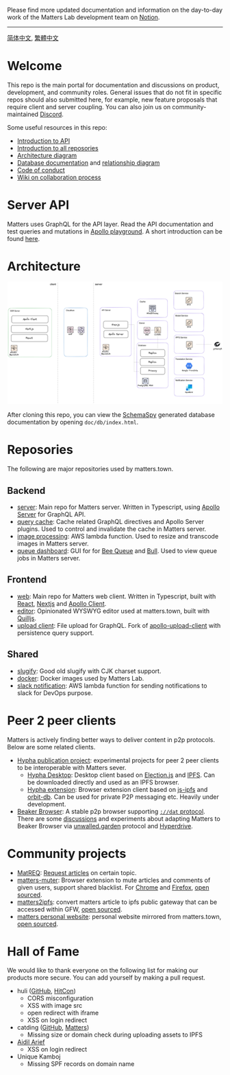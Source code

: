 Please find more updated documentation and information on the day-to-day work of the Matters Lab development team on [Notion](https://matterslab.notion.site/Engineering-Wiki-56fcfad89c3c479583e8d72b6d1c906e).

---

[简体中文](./README-zh_hans.md), [繁體中文](./README-zh_hant.md)

# Welcome

This repo is the main portal for documentation and discussions on product, development, and community roles. General issues that do not fit in specific repos should also submitted here, for example, new feature proposals that require client and server coupling. You can also join us on community-maintained [Discord](https://discord.gg/hTe8h7b39U).

Some useful resources in this repo:

* [Introduction to API](#server-api)
* [Introduction to all reposories](#reposories)
* [Architecture diagram](#architecture)
* [Database documentation](./doc) and [relationship diagram](./doc/db/diagrams/summary/relationships.real.compact.svg)
* [Code of conduct](./CODE_OF_CONDUCT.md)
* [Wiki on collaboration process](https://github.com/thematters/developer-resource/wiki)


# Server API

Matters uses GraphQL for the API layer. Read the API documentation and test queries and mutations in [Apollo playground](https://server.matters.town/playground). A short introduction can be found [here](https://matters.town/@robertu/%E7%A4%BE%E5%8D%80%E9%96%8B%E6%94%BE%E4%B8%80%E5%B0%8F%E6%AD%A5-matters-api-zdpuAyovU8xL9sYsV5rQfe35XhmN6okTVbnogCFH2J8cqAXCs).

# Architecture

![Architecture diagram, rendered from [drawio file](./doc/architecture-diagram.drawio)](./doc/architecture-diagram.png "Architecture diagram showing simplified data flow.")

After cloning this repo, you can view the [SchemaSpy](http://schemaspy.org/) generated database documentation by opening `doc/db/index.html`.

# Reposories

The following are major repositories used by matters.town.

## Backend
- [server](https://github.com/thematters/matters-server): Main repo for Matters server. Written in Typescript, using [Apollo Server](https://github.com/apollographql/apollo-server) for GraphQL API.
- [query cache](https://github.com/thematters/apollo-response-cache): Cache related GraphQL directives and Apollo Server plugins. Used to control and invalidate the cache in Matters server.
- [image processing](https://github.com/thematters/serverless-file-post-processing): AWS lambda function. Used to resize and transcode images in Matters server.
- [queue dashboard](https://github.com/thematters/matters-queue-dashboard): GUI for for [Bee Queue](https://github.com/bee-queue/bee-queue) and [Bull](https://github.com/optimalbits/bull). Used to view queue jobs in Matters server.

## Frontend
- [web](https://github.com/thematters/matters-web): Main repo for Matters web client. Written in Typescript, built with [React](https://reactjs.org/), [Nextjs](https://nextjs.org/) and [Apollo Client](https://github.com/apollographql/apollo-client).
- [editor](https://github.com/thematters/matters-editor): Opinionated WYSWYG editor used at matters.town, built with [Quilljs](https://github.com/quilljs/quill).
- [upload client](https://github.com/thematters/apollo-upload-client): File upload for GraphQL. Fork of [apollo-upload-client](https://github.com/jaydenseric/apollo-upload-client) with persistence query support.

## Shared
- [slugify](https://github.com/thematters/slugify): Good old slugify with CJK charset support.
- [docker](https://github.com/thematters/matters-docker): Docker images used by Matters Lab.
- [slack notification](https://github.com/thematters/matters-slacknoti): AWS lambda function for sending notifications to slack for DevOps purpose.

# Peer 2 peer clients

Matters is actively finding better ways to deliver content in p2p protocols. Below are some related clients.
* [Hypha publication project](https://github.com/hypha-publication): experimental projects for peer 2 peer clients to be
interoperable with Matters sever. 
  * [Hypha Desktop](https://github.com/hypha-publication/hypha-desktop): Desktop client based on [Election.js](https://www.electronjs.org/) and [IPFS](https://ipfs.io/). Can be downloaded directly and used as an IPFS browser.
  * [Hypha extension](https://github.com/hypha-publication/hypha-extension): Browser extension client based on [js-ipfs](https://github.com/ipfs/js-ipfs) and [orbit-db](https://github.com/orbitdb/orbit-db). Can be used for private P2P messaging etc. Heavily under development.
* [Beaker Browser](https://github.com/beakerbrowser/beaker): A stable p2p browser supporting [`://dat` protocol](https://dat.foundation/). There are some [discussions](https://github.com/beakerbrowser/unwalled.garden/issues/51) and experiments about adapting Matters to Beaker Browser via [unwalled.garden](https://github.com/beakerbrowser/unwalled.garden) protocol and [Hyperdrive](https://github.com/hypercore-protocol/hyperdrive).

# Community projects

- [MatREQ](https://matters.town/@jugu/%E9%9D%9E%E5%AE%98%E6%96%B9-matters%E8%A8%B1%E9%A1%98%E6%B1%A0-zdpuAxEfdxG6MdBHnE7rEvCeAG6TPay6i8ychgiq2EoRRMv2s): [Request articles](https://mat.52tw.cc/) on certain topic.
- [matters-muter](https://matters.town/@deserve/%E4%BD%BF%E7%94%A8%E8%BF%99%E4%B8%AA%E6%B5%8F%E8%A7%88%E5%99%A8%E6%89%A9%E5%B1%95%E4%B8%80%E9%94%AE%E5%BC%80%E5%90%AFmatters%E7%9A%84%E5%85%A8%E7%AB%99%E5%B1%8F%E8%94%BD-%E6%8B%89%E9%BB%91-%E9%9D%99%E9%9F%B3%E5%8A%9F%E8%83%BD-zdpuAwGnxxMnyvaBJwCszuRrHjqprMohMPkXXWfYYKwEzvkrX): Browser extension to mute articles and comments of given users, support shared blacklist. For [Chrome](https://chrome.google.com/webstore/detail/matters-%E6%B6%88%E9%9F%B3%E5%99%A8/hpbebebpjajeiadiakgckpahmhkbkpoa) and [Firefox](https://addons.mozilla.org/zh-CN/firefox/addon/matters-%E6%B6%88%E9%9F%B3%E5%99%A8/), [open sourced](https://github.com/contributionls/matters-muter).
- [matters2ipfs](https://matters.town/@deserve/matters%E6%96%87%E7%AB%A0%E7%8E%B0%E5%9C%A8%E5%8F%AF%E4%BB%A5%E4%B8%80%E9%94%AE%E5%9C%A8%E7%BA%BF%E8%BD%AC%E4%B8%BA%E5%A2%99%E5%86%85%E9%93%BE%E6%8E%A5%E4%BA%86-zdpuB1bvMnsAr4APk12FmdRxcqMaEsRo46vKE7p6Arvsg4YiF): convert matters article to ipfs public gateway that can be accessed within GFW, [open sourced](https://github.com/contributionls/matters2ipfs).
- [matters personal website](https://matters.town/@vibertthio/%E7%9C%9F%E6%AD%A3%E5%8E%BB%E4%B8%AD%E5%BF%83%E5%AA%92%E9%AB%94%E7%9A%84%E7%AC%AC%E4%B8%80%E6%AD%A5-%E5%81%9A%E4%B8%80%E5%80%8B-matters-%E7%9A%84%E7%AC%AC%E4%B8%89%E6%96%B9%E7%B6%B2%E7%AB%99-zdpuArgJXADPgWJ8TfvRWWStTvkYC1vqCTV6fHayisbrABkBp): personal website mirrored from matters.town, [open sourced](https://github.com/vibertthio/matters-third-party).

# Hall of Fame

We would like to thank everyone on the following list for making our products more secure. You can add yourself by making a pull request.

* huli ([GitHub](https://github.com/aszx87410), [HitCon](https://zeroday.hitcon.org/user/aszx87410))
  * CORS misconfiguration
  * XSS with image src
  * open redirect with iframe
  * XSS on login redirect
* catding ([GitHub](https://github.com/catdingding), [Matters](https://matters.town/@catding))
  * Missing size or domain check during uploading assets to IPFS
* [Aidil Arief](https://www.facebook.com/aidilarf.co.id)
  * XSS on login redirect
* Unique Kamboj
  * Missing SPF records on domain name
